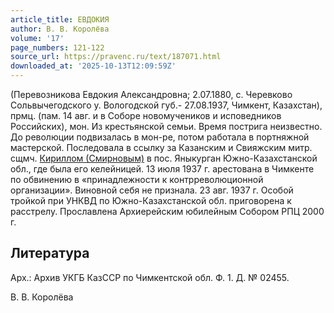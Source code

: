 ```yaml
---
article_title: ЕВДОКИЯ
author: В. В. Королёва
volume: '17'
page_numbers: 121-122
source_url: https://pravenc.ru/text/187071.html
downloaded_at: '2025-10-13T12:09:59Z'
---
```


(Перевозникова Евдокия Александровна; 2.07.1880, с. Черевково Сольвычегодского у. Вологодской губ.- 27.08.1937, Чимкент, Казахстан), прмц. (пам. 14 авг. и в Соборе новомучеников и исповедников Российских), мон. Из крестьянской семьи. Время пострига неизвестно. До революции подвизалась в мон-ре, потом работала в портняжной мастерской. Последовала в ссылку за Казанским и Свияжским митр. сщмч. [Кириллом (Смирновым)](https://pravenc.ru/text/Кирилл.html) в пос. Яныкурган Южно-Казахстанской обл., где была его келейницей. 13 июля 1937 г. арестована в Чимкенте по обвинению в «принадлежности к контрреволюционной организации». Виновной себя не признала. 23 авг. 1937 г. Особой тройкой при УНКВД по Южно-Казахстанской обл. приговорена к расстрелу. Прославлена Архиерейским юбилейным Собором РПЦ 2000 г.

## Литература

Арх.: Архив УКГБ КазССР по Чимкентской обл. Ф. 1. Д. № 02455.

В. В. Королёва
